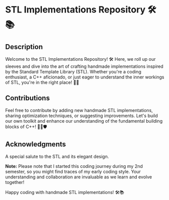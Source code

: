 # STL Implementations Repository 🛠️📚

## Description

Welcome to the STL Implementations Repository! 🛠️ Here, we roll up our sleeves and dive into the art of crafting handmade implementations inspired by the Standard Template Library (STL). Whether you're a coding enthusiast, a C++ aficionado, or just eager to understand the inner workings of STL, you're in the right place! 🚀✨

## Contributions

Feel free to contribute by adding new handmade STL implementations, sharing optimization techniques, or suggesting improvements. Let's build our own toolkit and enhance our understanding of the fundamental building blocks of C++! 🧑‍💻🛡️

## Acknowledgments

A special salute to the STL and its elegant design. 

**Note:** Please note that I started this coding journey during my 2nd semester, so you might find traces of my early coding style. Your understanding and collaboration are invaluable as we learn and evolve together!

Happy coding with handmade STL implementations! 🛠️📚
